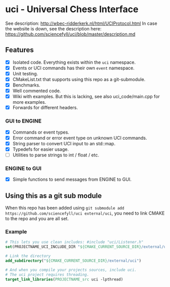 # uci - Universal Chess Interface
See description: http://wbec-ridderkerk.nl/html/UCIProtocol.html
In case the website is down, see the description here: https://github.com/sciencefyll/uci/blob/master/description.md

## Features

- [x] Isolated code. Everything exists within the `uci` namespace.
- [x] Events or UCI commands has their own `event` namespace.
- [x] Unit testing.
- [x] CMakeList.txt that supports using this repo as a git-submodule.
- [x] Benchmarks.
- [x] Well commented code.
- [x] Wiki with examples. But this is lacking, see also uci_code/main.cpp for more examples.
- [x] Forwards for different headers.

### GUI to ENGINE

- [x] Commands or event types.
- [x] Error command or error event type on unknown UCI commands.
- [x] String parser to convert UCI input to an std::map.
- [x] Typedefs for easier usage.
- [ ] Utilities to parse strings to int / float / etc.

### ENGINE to GUI

- [x] Simple functions to send messages from ENGINE to GUI.


## Using this as a git sub module
When this repo has been added using `git submodule add https://github.com/sciencefyll/uci external/uci`,
you need to link CMAKE to the repo and you are all set. 

### Example
```cmake
# This lets you use clean includes: #include "uci/Listener.h"
set(PROJECTNAME_UCI_INCLUDE_DIR "${CMAKE_CURRENT_SOURCE_DIR}/external/uci/include")

# Link the directory
add_subdirectory("${CMAKE_CURRENT_SOURCE_DIR}/external/uci")

# And when you compile your projects sources, include uci. 
# The uci project requires threading.
target_link_libraries(PROJECTNAME_src uci -lpthread)

```